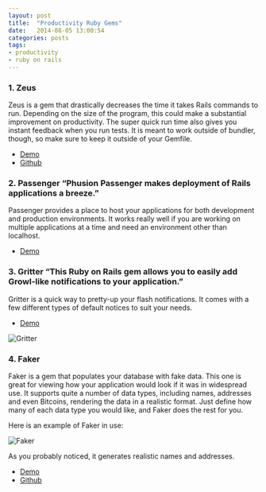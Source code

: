 ```yaml
---
layout: post
title:  "Productivity Ruby Gems"
date:   2014-08-05 13:00:54
categories: posts
tags: 
- productivity 
- ruby on rails
---
```



### 1. Zeus
Zeus is a gem that drastically decreases the time it takes Rails commands to run. Depending on the size of the program, this could make a substantial improvement on productivity. The super quick run time also gives you instant feedback when you run tests. It is meant to work outside of bundler, though, so make sure to keep it outside of your Gemfile.

- [Demo](http://railscasts.com/episodes/412-fast-rails-commands)
- [Github](https://github.com/burke/zeus)

### 2. Passenger “Phusion Passenger makes deployment of Rails applications a breeze.”
Passenger provides a place to host your applications for both development and production environments. It works really well if you are working on multiple applications at a time and need an environment other than localhost.

- [Demo](http://railscasts.com/episodes/122-passenger-in-development)

### 3. Gritter “This Ruby on Rails gem allows you to easily add Growl-like notifications to your application.”
Gritter is a quick way to pretty-up your flash notifications. It comes with a few different types of default notices to suit your needs.

- [Demo](https://github.com/RobinBrouwer/gritter)

![Gritter](https://d262ilb51hltx0.cloudfront.net/max/1600/1*sNYKhIettYSlpBHfF2fPmA.png)

### 4. Faker
Faker is a gem that populates your database with fake data. This one is great for viewing how your application would look if it was in widespread use. It supports quite a number of data types, including names, addresses and even Bitcoins, rendering the data in a realistic format. Just define how many of each data type you would like, and Faker does the rest for you.

Here is an example of Faker in use:

![Faker](https://d262ilb51hltx0.cloudfront.net/max/1970/1*qE_g8mGxC3yMTsUX4lVkHw.png)

As you probably noticed, it generates realistic names and addresses.

- [Demo](http://railscasts.com/episodes/126-populating-a-database)
- [Github](https://github.com/stympy/faker)

